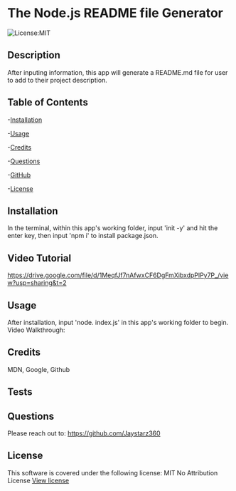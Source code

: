 # The Node.js README file Generator
![License:MIT](https://img.shields.io/badge/License-MIT-yellow)

## Description
After inputing information, this app will generate a README.md file for user to add to their project description.

## Table of Contents

-[Installation](#installation)

-[Usage](#usage)

-[Credits](#credits)

-[Questions](#questions)

-[GitHub](#github)

-[License](#license)


## Installation
In the terminal, within this app's working folder, input 'init -y' and hit the enter key, then input 'npm i' to install package.json.

## Video Tutorial
https://drive.google.com/file/d/1MeqfJf7nAfwxCF6DgFmXibxdpPlPy7P_/view?usp=sharing&t=2

## Usage
After installation, input 'node. index.js' in this app's working folder to begin.
Video Walkthrough:

## Credits

MDN, Google, Github

## Tests


## Questions
Please reach out to:
https://github.com/Jaystarz360

## License
This software is covered under the following license:
MIT No Attribution License
        [View license](https://opensource.org/license/mit-0/)
